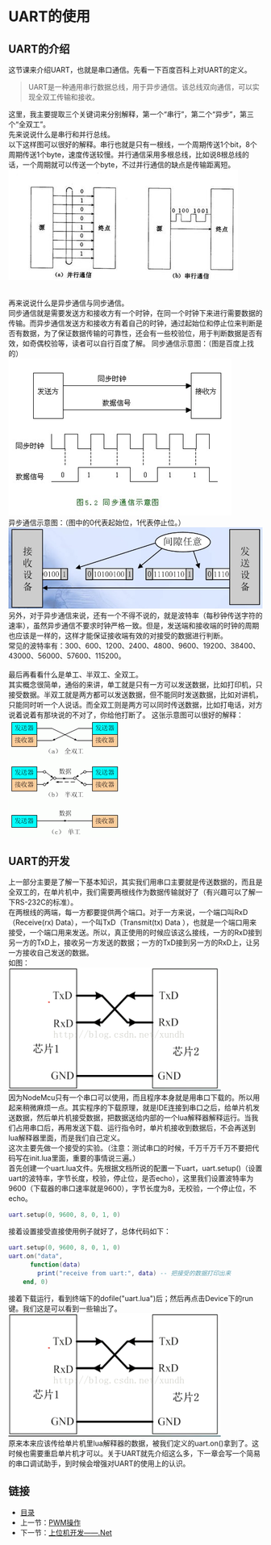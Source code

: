 # UART的使用
## UART的介绍
这节课来介绍UART，也就是串口通信。先看一下百度百科上对UART的定义。
> UART是一种通用串行数据总线，用于异步通信。该总线双向通信，可以实现全双工传输和接收。

这里，我主要提取三个关键词来分别解释，第一个“串行”，第二个“异步”，第三个“全双工”。<br> 
先来说说什么是串行和并行总线。<br> 
以下这样图可以很好的解释。串行也就是只有一根线，一个周期传送1个bit，8个周期传送1个byte，速度传送较慢。并行通信采用多根总线，比如说8根总线的话，一个周期就可以传送一个byte，不过并行通信的缺点是传输距离短。
![](./imgs/1.6/1.6-1.jpg?raw=true)  <br> <br> 

再来说说什么是异步通信与同步通信。<br> 
同步通信就是需要发送方和接收方有一个时钟，在同一个时钟下来进行需要数据的传输。而异步通信发送方和接收方有着自己的时钟，通过起始位和停止位来判断是否有数据，为了保证数据传输的可靠性，还会有一些校验位，用于判断数据是否有效，如奇偶校验等，读者可以自行百度了解。
同步通信示意图：（图是百度上找的）<br> 
![](./imgs/1.6/1.6-2.jpg?raw=true)  <br> 
异步通信示意图：（图中的0代表起始位，1代表停止位。）<br> 
![](./imgs/1.6/1.6-3.jpg?raw=true)  <br>
另外，对于异步通信来说，还有一个不得不说的，就是波特率（每秒钟传送字符的速率），虽然异步通信不要求时钟严格一致。但是，发送端和接收端的时钟的周期也应该是一样的，这样才能保证接收端有效的对接受的数据进行判断。<br> 
常见的波特率有：300、600、1200、2400、4800、9600、19200、38400、43000、56000、57600、115200。 <br> <br> 
最后再看看什么是单工、半双工、全双工。<br> 
其实概念很简单，通俗的来讲，单工就是只有一方可以发送数据，比如打印机，只接受数据。半双工就是两方都可以发送数据，但不能同时发送数据，比如对讲机，只能同时听一个人说话。而全双工则是两方可以同时传送数据，比如打电话，对方说着说着有那块说的不对了，你给他打断了。
这张示意图可以很好的解释：<br> 
![](./imgs/1.6/1.6-4.gif?raw=true)  <br>

## UART的开发
上一部分主要是了解一下基本知识，其实我们用串口主要就是传送数据的，而且是全双工的，在单片机中，我们需要两根线作为数据传输就好了（有兴趣可以了解一下RS-232C的标准）。<br> 
在两根线的两端，每一方都要提供两个端口。对于一方来说，一个端口叫RxD（Receive(rx) Data），一个叫TxD（Transmit(tx) Data ），也就是一个端口用来接受，一个端口用来发送。所以，真正使用的时候应该这么接线，一方的RxD接到另一方的TxD上，接收另一方发送的数据；一方的TxD接到另一方的RxD上，让另一方接收自己发送的数据。<br> 
如图：<br> 
![](./imgs/1.6/1.6-5.jpg?raw=true)  <br>
因为NodeMcu只有一个串口可以使用，而且程序本身就是用串口下载的。所以用起来稍微麻烦一点。其实程序的下载原理，就是IDE连接到串口之后，给单片机发送数据，然后单片机接受数据，把数据送给内部的一个lua解释器解释运行。当我们占用串口后，再用发送下载、运行指令时，单片机接收到数据后，不会再送到lua解释器里面，而是我们自己定义。<br>
这次主要先做一个接受的实验。（注意：测试串口的时候，千万千万千万不要把代码写在init.lua里面，重要的事情说三遍。）<br> 
首先创建一个uart.lua文件。先根据文档所说的配置一下uart，uart.setup()（设置uart的波特率，字节长度，校验，停止位，是否echo），这里我们设置波特率为9600（下载器的串口速率就是9600），字节长度为8，无校验，一个停止位，不echo。
``` lua
uart.setup(0, 9600, 8, 0, 1, 0)
```
接着设置接受直接使用例子就好了，总体代码如下：
``` lua
uart.setup(0, 9600, 8, 0, 1, 0)
uart.on("data",
      function(data)
        print("receive from uart:", data) -- 把接受的数据打印出来
    end, 0)
```
接着下载运行，看到终端下的dofile("uart.lua")后；然后再点击Device下的run键。我们这是可以看到一些输出了。<br> 
![](./imgs/1.6/1.6-5.jpg?raw=true)  <br>
原来本来应该传给单片机里lua解释器的数据，被我们定义的uart.on()拿到了。这时候也需要重启单片机才可以。关于UART就先介绍这么多，下一章会写一个简易的串口调试助手，到时候会增强对UART的使用上的认识。
## 链接

- [目录](directory.md)  
- 上一节：[PWM操作](1.5.md)  
- 下一节：[上位机开发——.Net](2.0.md)